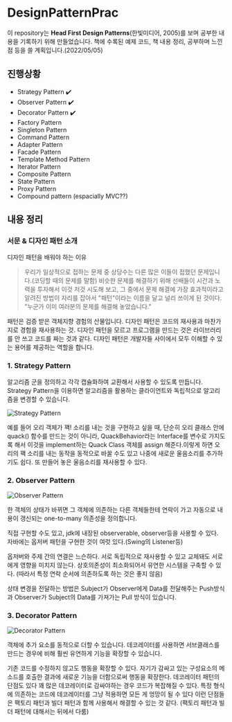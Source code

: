 # DesignPatternPrac
이 repository는 **Head First Design Patterns**(한빛미디어, 2005)를 보며 공부한 내용을 기록하기 위해 만들었습니다. 책에 수록된 예제 코드, 책 내용 정리, 공부하며 느낀점 등을 쓸 계획입니다.(2022/05/05)


## 진행상황
* Strategy Pattern :heavy_check_mark:
* Observer Pattern :heavy_check_mark:
* Decorator Pattern :heavy_check_mark:
* Factory Pattern
* Singleton Pattern
* Command Pattern
* Adapter Pattern
* Facade Pattern
* Template Method Pattern
* Iterator Pattern
* Composite Pattern
* State Pattern
* Proxy Pattern
* Compound pattern (espacially MVC??)


## 내용 정리
### 서문 & 디자인 패턴 소개
디자인 패턴을 배워야 하는 이유
> 우리가 일상적으로 접하는 문제 중 상당수는 다른 많은 이들이 접했던 문제입니다.(코딩할 때의 문제를 말함) 비슷한 문제를 해결하기 위해 선배들이 시간과 노력을 투자해서 이것 저것 시도해 보고, 그 중에서 문제 해결에 가장 효과적이라고 알려진 방법이 자리를 잡아서 "패턴"이라는 이름을 달고 널리 쓰이게 된 것이다.
> "누군가 이미 여러분의 문제를 해결해 놓았습니다."

패턴은 검증 받은 객체지향 경험의 산물입니다. 
디자인 패턴은 코드의 재사용과 마찬가지로 경험을 재사용하는 것. 디자인 패턴을 모르고 프로그램을 만드는 것은 라이브러리를 안 쓰고 코드를 짜는 것과 같다.
디자인 패턴은 개발자들 사이에서 모두 이해할 수 있는 용어를 제공하는 역할을 합니다.

### 1. Strategy Pattern

알고리즘 군을 정의하고 각각 캡슐화하여 교환해서 사용할 수 있도록 만듭니다. Strategy Pattern을 이용하면 알고리즘을 활용하는 클라이언트와 독립적으로 알고리즘을 변경할 수 있습니다.

![Strategy Pattern](https://user-images.githubusercontent.com/76836771/166935547-e4f83a0e-050d-4a21-aa65-4b4e5fd8b2e0.JPG)

예를 들어 오리 객체가 꽥! 소리를 내는 것을 구현하고 싶을 때, 단순히 오리 클래스 안에 quack() 함수를 만드는 것이 아니라, QuackBehavior라는 Interface를 변수로 가지도록 해서 이것을 implement하는 Quack Class 객체를 assign 해준다.이렇게 하면 오리의 꽥 소리를 내는 동작을 동적으로 바꿀 수도 있고 나중에 새로운 울음소리를 추가하기도 쉽다. 또 만들어 놓은 울음소리를 재사용할 수 있다.

### 2. Observer Pattern
![Observer Pattern](https://user-images.githubusercontent.com/76836771/167232698-2480f0ca-fa1e-40c3-946d-1d68d87ef539.png)

한 객체의 상태가 바뀌면 그 객체에 의존하는 다른 객체들한테 연락이 가고 자동으로 내용이 갱신되는 one-to-many 의존성을 정의합니다.

직접 구현할 수도 있고, jdk에 내장된 observerable, observer등을 사용할 수 있다. 자바에는 옵저버 패턴을 구현한 것이 여럿 있다.(Swing의 Listener등)

옵저버와 주제 간의 연결은 느슨하다. 서로 독립적으로 재사용할 수 있고 교체돼도 서로에게 영향을 미치지 않는다. 상호의존성이 최소화되어서 유연한 시스템을 구축할 수 있다. (따라서 특정 연락 순서에 의존하도록 하는 것은 좋지 않음) 

상태 변경을 전달하는 방법은 Subject가 Observer에게 Data를 전달해주는 Push방식과 Observer가 Subject의 Data를 가져가는 Pull 방식이 있습니다.

### 3. Decorator Pattern

![Decorator Pattern](https://user-images.githubusercontent.com/76836771/167365647-9a06b132-90b0-4e25-9424-991503c0af94.JPG)

객체에 추가 요소를 동적으로 더할 수 있습니다. 데코레이터를 사용하면 서브클래스를 만드는 경우에 비해 훨씬 유연하게 기능을 확장할 수 있습니다.

기존 코드를 수정하지 않고도 행동을 확장할 수 있다. 자기가 감싸고 있는 구성요소의 메소드를 호출한 결과에 새로운 기능을 더함으로써 행동을 확장한다.
데코레이터 패턴의 단점도 있다 꽤 많은 데코레이터로 감싸야하는 경우 코드가 복잡해질 수 있다.
특정 형식에 의존하는 코드에 데코레이터를 그냥 적용하면 모든 게 엉망이 될 수 있다
이런 단점들은 팩토리 패턴과 빌더 패턴과 함께 사용해서 해결할 수 있는 것 같다. (팩토리 패턴과 빌더 패턴에 대해서는 뒤에서 다룸)
